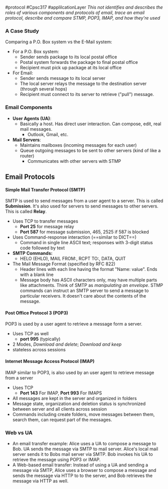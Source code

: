 #protocol #Cpsc317 #applilcationLayer 
*This not identifies and describes the roles of various components and protocols of email, trace an email protocol, describe and compare STMP, POP3, IMAP, and how they're used*

### A Case Study
Comparing a P.O. Box system vs the E-Mail system:
- For a P.O. Box system:
	- Sender sends package to its local postal office
	- Postal system forwards the package to final postal office
	- Recipient must pick up package at its local office
- For Email:
	- Sender sends message to its local server
	- The local server relays the message to the destination server (through several hops)
	- Recipient must connect to its server to retrieve ("pull") message.
### Email Components
- **User Agents  (UA)**:
	- Basically a host. Has direct user interaction. Can compose, edit, real mail messages.
		- Outlook, Gmail, etc.
- **Mail Servers**:
	- Maintains mailboxes (incoming messages for each user)
	- Queue outgoing messages to be sent to other servers (kind of like a router)
		- Communicates with other servers with STMP
## Email Protocols
#### Simple Mail Transfer Protocol (SMTP)
SMTP is used to send messages from a user agent to a server. This is called **Submission**. It's also used for servers to send messages to other servers. This is called **Relay**.
- Uses TCP to transfer messages
	- **Port 25** for message relay
	- **Port 587** for message submission, 465, 2525 if 587 is blocked
- Uses Command-response interaction (==similar to DICT==)
	- Command in single line ASCII text; responses with 3-digit status code followed by text
- **SMTP Commands:**
	- HELO (EHLO), MAIL FROM:, RCPT TO:, DATA, QUIT
- The Mail Message Format (specified by RFC 822)
	- Header lines with each line having the format "Name: value". Ends with a blank line 
	- Message body has ASCII characters only, may have multiple parts like attachments.
Think of SMTP as *manipulating an envelope*. STMP commands can instruct an SMTP server to send a message to particular receivers. It doesn't care about the contents of the message.

#### Post Office Protocol 3 (POP3)
POP3 is used by a user agent to retrieve a message form a server.
- Uses TCP as well
	- **port 995** (typically)
- 2 Modes, *Download and delete*; *Download and keep*
- stateless across sessions

#### Internet Message Access Protocol (IMAP)
IMAP similar to POP3, is also used by an user agent to retrieve message from a server
- Uses TCP
	- **Port 143** For IMAP, **Port 993** For IMAPS
- All messages are kept in the server and organized in folders
- Message state, organization and deletion status is synchronized between server and all clients across session
- Commands including create folders, move messages between them, search them, can request part of the messages.

### Web vs UA
- An email transfer example: Alice uses a UA to compose a message to Bob. UA sends the message via SMTP to mail server. Alice's local mail server sends it to Bobs mail server via SMTP. Bob invokes his UA to retrieve the message using POP3 or IMAP.
- A Web-based email transfer: Instead of using a UA and sending a message via SMTP, Alice uses a browser to compose a message and sends the message via HTTP to to the server, and Bob retrieves the message via HTTP as well.